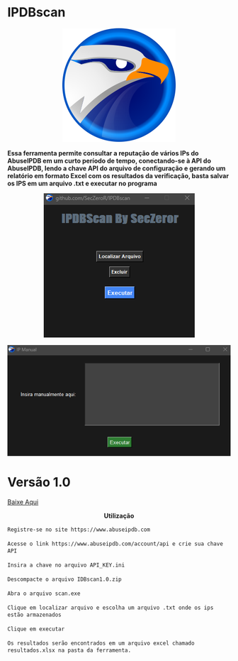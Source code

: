 # IPDBscan


 

<p align="center">
  <img src="imagens/eagle1.png" alt="IPDB"</p>

<b>Essa ferramenta permite consultar a reputação de vários IPs do AbuseIPDB em um curto período de tempo, conectando-se à API do AbuseIPDB, lendo a chave API do arquivo de configuração e gerando um relatório em formato Excel com os resultados da verificação, basta salvar os IPS em um arquivo .txt e executar no programa</b>

<p align="center">
  <img src="imagens/idbscan2.png" alt="IPDB"/>
</p>
<p align="center">
  <img src="imagens/idbscan.png" alt="IPDB"/>
</p>
<p align="center">

<p/>

# Versão 1.0 

<a href="https://github.com/SecZeroR/IPDBscan/releases/download/ipdbscan/IDBscan0.2.zip">   Baixe Aqui </a></p>

<p align="center">
<b>Utilização</b> </p>


```
Registre-se no site https://www.abuseipdb.com

Acesse o link https://www.abuseipdb.com/account/api e crie sua chave API

Insira a chave no arquivo API_KEY.ini

Descompacte o arquivo IDBscan1.0.zip

Abra o arquivo scan.exe 

Clique em localizar arquivo e escolha um arquivo .txt onde os ips estão armazenados

Clique em executar

Os resultados serão encontrados em um arquivo excel chamado resultados.xlsx na pasta da ferramenta.

```




